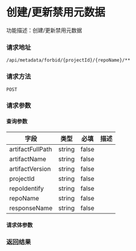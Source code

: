 # 创建/更新禁用元数据
功能描述：创建/更新禁用元数据

### 请求地址
```
/api/metadata/forbid/{projectId}/{repoName}/**
```

### 请求方法
`POST`
### 请求参数

#### 查询参数

| 字段 | 类型 | 必填 | 描述 |
| -------- | -------- | -------- | -------- |
| artifactFullPath     | string   | false       |  |
| artifactName     | string   | false       |  |
| artifactVersion     | string   | false       |  |
| projectId     | string   | false       |  |
| repoIdentify     | string   | false       |  |
| repoName     | string   | false       |  |
| responseName     | string   | false       |  |


#### 请求体参数
### 返回结果

